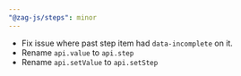 ```yaml
---
"@zag-js/steps": minor
---
```


- Fix issue where past step item had `data-incomplete` on it.
- Rename `api.value` to `api.step`
- Rename `api.setValue` to `api.setStep`
